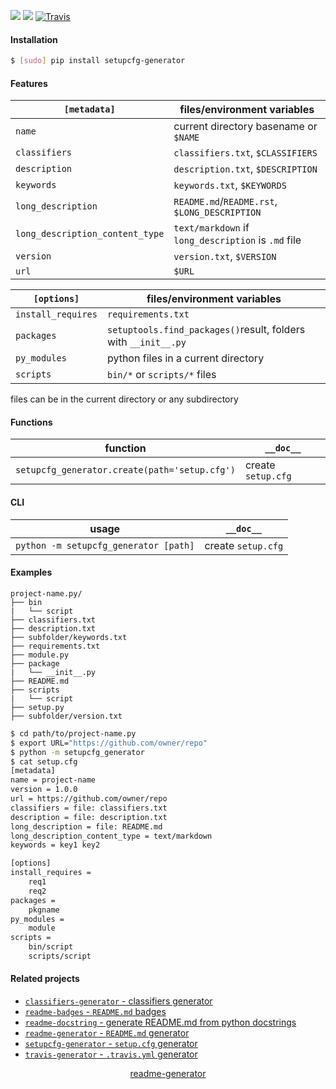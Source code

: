 <!--
https://pypi.org/project/readme-generator/
-->

[![](https://img.shields.io/pypi/pyversions/setupcfg-generator.svg?longCache=True)](https://pypi.org/project/setupcfg-generator/)
[![](https://img.shields.io/pypi/v/setupcfg-generator.svg?maxAge=3600)](https://pypi.org/project/setupcfg-generator/)
[![Travis](https://api.travis-ci.org/looking-for-a-job/setupcfg-generator.py.svg?branch=master)](https://travis-ci.org/looking-for-a-job/setupcfg-generator.py/)

#### Installation
```bash
$ [sudo] pip install setupcfg-generator
```

#### Features
`[metadata]`|files/environment variables
-|-
`name`|current directory basename or `$NAME`
`classifiers`|`classifiers.txt`, `$CLASSIFIERS`
`description`|`description.txt`, `$DESCRIPTION`
`keywords`|`keywords.txt`, `$KEYWORDS`
`long_description`|`README.md`/`README.rst`, `$LONG_DESCRIPTION`
`long_description_content_type`|`text/markdown` if `long_description` is `.md` file
`version`|`version.txt`, `$VERSION`
`url`|`$URL`

`[options]`|files/environment variables
-|-
`install_requires`|`requirements.txt`
`packages`|`setuptools.find_packages()`result, folders with `__init__.py`
`py_modules`|python files in a current directory
`scripts`|`bin/*` or `scripts/*` files

files can be in the current directory or any subdirectory

#### Functions
function|`__doc__`
-|-
`setupcfg_generator.create(path='setup.cfg')` |create `setup.cfg`

#### CLI
usage|`__doc__`
-|-
`python -m setupcfg_generator [path]` |create `setup.cfg`

#### Examples
```
project-name.py/
├── bin
|   └── script
├── classifiers.txt
├── description.txt
├── subfolder/keywords.txt
├── requirements.txt
├── module.py
├── package
|   └── __init__.py
├── README.md
├── scripts
|   └── script
├── setup.py
├── subfolder/version.txt
```

```bash
$ cd path/to/project-name.py
$ export URL="https://github.com/owner/repo"
$ python -m setupcfg_generator
$ cat setup.cfg
[metadata]
name = project-name
version = 1.0.0
url = https://github.com/owner/repo
classifiers = file: classifiers.txt
description = file: description.txt
long_description = file: README.md
long_description_content_type = text/markdown
keywords = key1 key2

[options]
install_requires =
    req1
    req2
packages =
    pkgname
py_modules =
    module
scripts =
    bin/script
    scripts/script
```

#### Related projects
+   [`classifiers-generator` - classifiers generator](https://pypi.org/project/classifiers-generator/)
+   [`readme-badges` - `README.md` badges](https://pypi.org/project/readme-badges/)
+   [`readme-docstring` - generate README.md from python docstrings](https://pypi.org/project/readme-docstring/)
+   [`readme-generator` - `README.md` generator](https://pypi.org/project/readme-generator/)
+   [`setupcfg-generator` - `setup.cfg` generator](https://pypi.org/project/setupcfg-generator/)
+   [`travis-generator` - `.travis.yml` generator](https://pypi.org/project/travis-generator/)

<p align="center">
    <a href="https://pypi.org/project/readme-generator/">readme-generator</a>
</p>